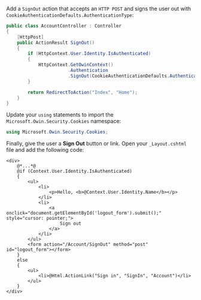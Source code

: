 Add a `SignOut` action that accepts an `HTTP POST` and signs the user out with `CookieAuthenticationDefaults.AuthenticationType`:

```csharp
public class AccountController : Controller
{
    [HttpPost]
    public ActionResult SignOut()
    {
        if (HttpContext.User.Identity.IsAuthenticated)
        {
            HttpContext.GetOwinContext()
                       .Authentication
                       .SignOut(CookieAuthenticationDefaults.AuthenticationType);
        }

        return RedirectToAction("Index", "Home");
    }
}
```

Update your `using` statements to import the `Microsoft.Owin.Security.Cookies` namespace:

```csharp
using Microsoft.Owin.Security.Cookies;
```

Finally, give the user a **Sign Out** button or link. Open your `_Layout.cshtml` file and add the following code:

```cshtml
<div>
    @*...*@
    @if (Context.User.Identity.IsAuthenticated)
    {
        <ul>
            <li>
                <p>Hello, <b>@Context.User.Identity.Name</b></p>
            </li>
            <li>
                <a onclick="document.getElementById('logout_form').submit();" style="cursor: pointer;">
                    Sign out
                </a>
            </li>
        </ul>
        <form action="/Account/SignOut" method="post" id="logout_form"></form>
    }
    else
    {
        <ul>
            <li>@Html.ActionLink("Sign in", "SignIn", "Account")</li>
        </ul>
    }
</div>
```
